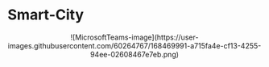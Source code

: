 # Smart-City
<p align= "center">
![MicrosoftTeams-image](https://user-images.githubusercontent.com/60264767/168469991-a715fa4e-cf13-4255-94ee-02608467e7eb.png)

